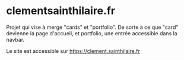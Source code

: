 # clementsainthilaire.fr

Projet qui vise à merge "cards" et "portfolio".
De sorte à ce que "card" devienne la page d'accueil, et portfolio, une entrée accessible dans la navbar.

Le site est accessible sur https://clement.sainthilaire.fr
